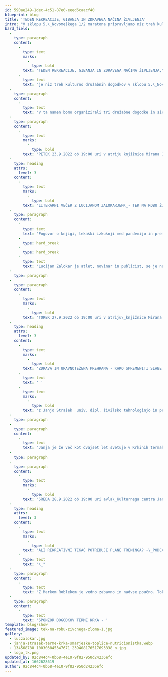 ```yaml
---
id: 590ae249-1dec-4c51-87e0-eeed6caacf40
blueprint: blog
title: 'TEDEN REKREACIJE, GIBANJA IN ZDRAVEGA NAČINA ŽIVLJENJA'
intro: "V sklopu 5.\_Novomeškega 1/2 maratona pripravljamo niz treh kulturno družabnih dogodkov."
bard_field:
  -
    type: paragraph
    content:
      -
        type: text
        marks:
          -
            type: bold
        text: "TEDEN REKREACIJE, GIBANJA IN ZDRAVEGA NAČINA ŽIVLJENJA,\_"
      -
        type: text
        text: "je niz treh kulturno družabnih dogodkov v sklopu 5.\_Novomeškega 1/2 maratona. Namen teh dogodkov je ozaveščanje pomena gibanja v naših življenjih, saj vemo da sta rekreacija, gibanje in zdrav način življenja nujni v naših življenjih.\_"
  -
    type: paragraph
    content:
      -
        type: text
        text: 'V ta namen bomo organizirali tri družabne dogodke in sicer v:'
  -
    type: paragraph
    content:
      -
        type: text
        marks:
          -
            type: bold
        text: 'PETEK 23.9.2022 ob 19:00 uri v atriju knjižnice Mirana Jarca'
  -
    type: heading
    attrs:
      level: 3
    content:
      -
        type: text
        marks:
          -
            type: bold
        text: "LITERARNI VEČER Z LUCIJANOM ZALOKARJEM\_- TEK NA ROBU ŽIVČNEGA ZLOMA"
  -
    type: paragraph
    content:
      -
        type: text
        text: 'Pogovor o knjigi, tekaški izkušnji med pandemijo in premagovanju lastnih meja in psihičnih ovir, ki jih predstavlja rekreacija in šport'
      -
        type: hard_break
      -
        type: hard_break
      -
        type: text
        text: 'Lucijan Zalokar je atlet, novinar in publicist, se je na začetku epidemije, ki je ohromila svet, odločil, da bo poskušal trenirati podobno, kot je pred leti, ko je bil tek na srednje proge središče njegovega življenja. Kaj vse se ob tem dogaja v njegovi glavi, v njegovem telesu? Kako premišljuje o svobodi in naporu? O pritiskih in nespečnostih pred tekmami? Natančno analizira treninge legendarnih tekaških srednjeprogašev, kot sta na primer elegantni Sebastian Coe ali kubanski žrebec Alberto Juantorena. Se trening prilagaja tekaču ali tekač treningu? Sta bila prej talent in moč ali vztrajnost in disciplina?'
  -
    type: paragraph
  -
    type: paragraph
    content:
      -
        type: text
        marks:
          -
            type: bold
        text: "TOREK 27.9.2022 ob 19:00 uri v atriju\_knjižnice Mirana Jarca"
  -
    type: heading
    attrs:
      level: 3
    content:
      -
        type: text
        marks:
          -
            type: bold
        text: 'ZDRAVA IN URAVNOTEŽENA PREHRANA - KAKO SPREMENITI SLABE PREHRANSKE NAVADE V DOBRE?Pogovorni večer o prehrani na splošno in tudi o prehrani rekreativnih športnikov'
      -
        type: text
        text: ' '
      -
        type: text
        marks:
          -
            type: bold
        text: 'z Janjo Strašek  univ. dipl. živilsko tehnologinjo in prehransko svetovalko v Termah Krka.'
  -
    type: paragraph
  -
    type: paragraph
    content:
      -
        type: text
        text: "Janja je že več kot dvajset let svetuje v Krkinih termah Šmarješke Toplice, kjer je svetovalka za prehrano in nutricionistka. Je članica združenja nutricionistov in dietetikov Slovenije. Aktivno sodeluje v strokovnih združenjih za prehrano, v Zvezi koronarnih klubov in društev Slovenije ter Zvezi društev diabetikov Slovenije.\_V sproščenem klepetu z Barbaro Pirh bosta predebatirali vse teme in tegobe prehranjevanja, s katerimi soočamo dan danes. Tudi prehranjevanje se je namreč v zadnjih letih zelo spremenilo. Kako se bomo na to odzvali mi pa bosta skušali posikati Janja in Barbara."
  -
    type: paragraph
  -
    type: paragraph
    content:
      -
        type: text
        marks:
          -
            type: bold
        text: "SREDA 28.9.2022 ob 19:00 uri avla\_Kulturnega centra Janez Trdina -\_ART Cafe"
  -
    type: heading
    attrs:
      level: 3
    content:
      -
        type: text
        marks:
          -
            type: bold
        text: "ALI REKREATIVNI TEKAČ POTREBUJE PLANE TRENINGA? -\_PODCAST ZAGRET ZA TEK Z MARKOM ROBLEKOM IN GOSTI"
      -
        type: text
        text: "\_"
  -
    type: paragraph
    content:
      -
        type: text
        text: "Z Markom Roblekom je vedno zabavno in nadvse poučno. Tokrat se bomo z gosti spraševali kaj je bolje, slediti planu, teči ko imamo čas, imeti trenerja ali teči zgolj zase. \_Skupaj bomo na te odgovore skušali dogovoriti v še eni seriji Podcasta Zagret za tek - tokrat v živo v Novem mestu. Kdo bodo gostje vam razkrijemo kmalu."
  -
    type: paragraph
    content:
      -
        type: text
        text: 'SPONZOR DOGODKOV TERME KRKA - '
template: blog/show
featured_image: tek-na-robu-zivcnega-zloma-1.jpg
gallery:
  - luczalokar.jpg
  - janja-strasek-terme-krka-smarjeske-toplice-nutricionistka.webp
  - 134568788_100303845347671_239408176517693338_n.jpg
  - logo_tk.png
updated_by: 92c844c4-0b68-4e10-9f82-950d24236efc
updated_at: 1662628619
author: 92c844c4-0b68-4e10-9f82-950d24236efc
---
```

